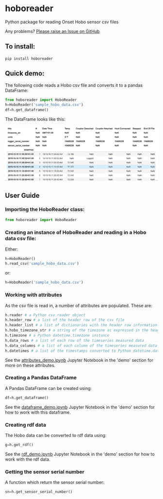 # hoboreader
Python package for reading Onset Hobo sensor csv files

Any problems? [Please raise an Issue on GitHub](https://github.com/building-energy/hoboreader/issues)



## To install:

`pip install hoboreader`



## Quick demo:

The following code reads a Hobo csv file and converts it to a pandas DataFrame:

```Python
from hoboreader import HoboReader
h=HoboReader('sample_hobo_data.csv')
df=h.get_dataframe()
```

The DataFrame looks like this:

![dataframe_screenshot](https://github.com/building-energy/hoboreader/raw/master/df.png)



## User Guide

### Importing the HoboReader class:

```python
from hoboreader import HoboReader
```



### Creating an instance of HoboReader and reading in a Hobo data csv file:

Either:

```python
h=HoboReader()
h.read_csv('sample_hobo_data.csv')
```

or:

```python
h=HoboReader('sample_hobo_data.csv')
```



### Working with attributes

As the csv file is read in, a number of attributes are populated. These are:

``` python
h.reader # a Python csv.reader object
h.header_row # a list of the header row of the csv file
h.header_list # a list of dictionaries with the header row information
h.hobo_timezone_str # a string of the timezone as expressed in the header row
h.timezone # a Python datetime.timezone instance
h.data_rows # a list of each row of the timeseries measured data
h.data_columns # a list of each column of the timeseries measured data
h.datetimes # a list of the timestamps converted to Python datetime.datetime instances 
```

See the [attributes_demo.ipynb](https://nbviewer.jupyter.org/github/building-energy/hoboreader/blob/master/demo/attributes_demo.ipynb) Jupyter Notebook in the 'demo' section for more on these attributes.



### Creating a Pandas DataFrame

A Pandas DataFrame can be created using:

``` python
df=h.get_dataframe()
```

See the [dataframe_demo.ipynb](https://nbviewer.jupyter.org/github/stevenkfirth/hoboreader/blob/master/demo/dataframe_demo.ipynb) Jupyter Notebook in the 'demo' section for how to work with this dataframe.



### Creating rdf data

The Hobo data can be converted to rdf data using:

``` python
g=h.get_rdf()
```

See the [rdf_demo.ipynb](https://nbviewer.jupyter.org/github/stevenkfirth/hoboreader/blob/master/demo/rdf_demo.ipynb) Jupyter Notebook in the 'demo' section for how to work with the rdf data.



### Getting the sensor serial number

A function which return the sensor serial number:

```python
sn=h.get_sensor_serial_number()
```










